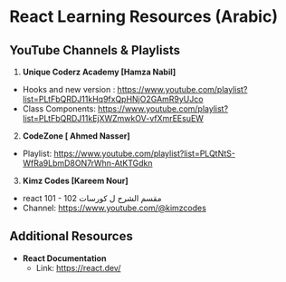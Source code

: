 # React Learning Resources (Arabic)

## YouTube Channels & Playlists

1. **Unique Coderz Academy [Hamza Nabil]**

- Hooks and new version : https://www.youtube.com/playlist?list=PLtFbQRDJ11kHq9fxQpHNjO2GAmR9yUJco
- Class Components: https://www.youtube.com/playlist?list=PLtFbQRDJ11kEjXWZmwkOV-vfXmrEEsuEW

2. **CodeZone [ Ahmed Nasser]**

- Playlist: https://www.youtube.com/playlist?list=PLQtNtS-WfRa9LbmD8ON7rWhn-AtKTGdkn

3. **Kimz Codes [Kareem Nour]**

- react 101 - 102 مقسم الشرح ل كورسات
- Channel: https://www.youtube.com/@kimzcodes

## Additional Resources

- **React Documentation**
  - Link: https://react.dev/
